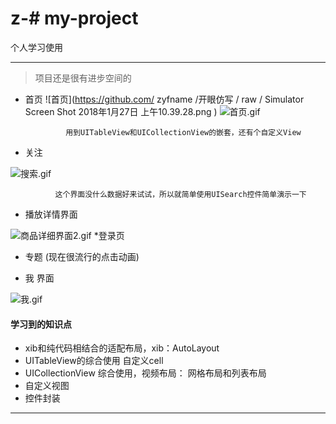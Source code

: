# z-# my-project
个人学习使用
***
> 项目还是很有进步空间的


* 首页
 ![首页](https://github.com/ zyfname /开眼仿写 / raw / Simulator Screen Shot 2018年1月27日 上午10.39.28.png )
![首页.gif](https://user.qzone.qq.com/3486420790)

               用到UITableView和UICollectionView的嵌套，还有个自定义View

* 关注

![搜索.gif](http://upload-images.jianshu.io/upload_images/651869-209aa6f57cd17bb5.gif?imageMogr2/auto-orient/strip)

              这个界面没什么数据好来试试，所以就简单使用UISearch控件简单演示一下



* 播放详情界面


![商品详细界面2.gif](http://upload-images.jianshu.io/upload_images/651869-7105ba22eb6c21e3.gif?imageMogr2/auto-orient/strip)
*登录页


* 专题 (现在很流行的点击动画)


* 我 界面

![我.gif](http://upload-images.jianshu.io/upload_images/651869-83fcc777f521943e.gif?imageMogr2/auto-orient/strip)
#### 学习到的知识点
*    xib和纯代码相结合的适配布局，xib：AutoLayout 
* UITableView的综合使用 自定义cell
* UICollectionView 综合使用，视频布局： 网格布局和列表布局
* 自定义视图
* 控件封装
***
